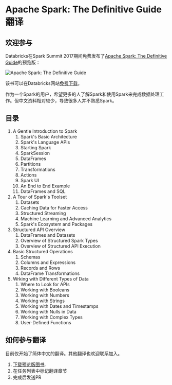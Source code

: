 # Apache Spark: The Definitive Guide翻译
## 欢迎参与

Databricks在Spark Summit 2017期间免费发布了[Apache Spark: The Definitive Guide](https://databricks.com/blog/2017/06/05/sharing-knowledge-community-preview-apache-spark-definitive-guide.html)的预览版：

![Apache Spark: The Definitive Guide ](https://databricks.com/wp-content/uploads/2017/06/image1-1.png)

该书可以在Databricks网站[免费下载](http://go.databricks.com/definitive-guide-apache-spark)。

作为一个Spark的用户，希望更多的人了解Spark和使用Spark来完成数据处理工作。但中文资料相对较少，导致很多人并不熟悉Spark。

## 目录

1. A Gentle Introduction to Spark
   1. Spark's Basic Architecture
   2. Spark's Language APIs
   3. Starting Spark
   4. SparkSession
   5. DataFrames
   6. Partitions
   7. Transformations
   8. Actions
   9. Spark UI
   10. An End to End Example
   11. DataFrames and SQL
2. A Tour of Spark's Toolset
   1. Datasets
   2. Caching Data for Faster Access
   3. Structured Streaming
   4. Machine Learning and Advanced Analytics
   5. Spark's Ecosystem and Packages
3. Structured API Overview
   1. DataFrames and Datasets
   2. Overview of Structured Spark Types
   3. Overview of Structured API Execution
4. Basic Structured Operations
   1. Schemas
   2. Columns and Expressions
   3. Records and Rows
   4. DataFrame Transformations
5. Wrking with Different Types of Data
   1. Where to Look for APIs
   2. Working with Booleans
   3. Working with Numbers
   4. Working with Strings
   5. Working with Dates and Timestamps
   6. Working with Nulls in Data
   7. Working with Complex Types
   8. User-Defined Functions


## 如何参与翻译

目前仅开始了简体中文的翻译。其他翻译也欢迎联系加入。

1. [下载预览版图书](http://go.databricks.com/definitive-guide-apache-spark).
2. 在任务列表中标记翻译章节
3. 完成后发送PR